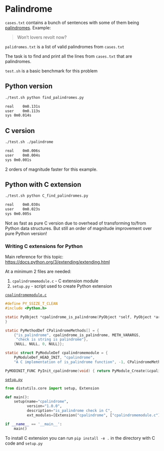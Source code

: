 # Palindrome

`cases.txt` contains a bunch of sentences with some of them being [palindromes](https://en.wikipedia.org/wiki/Palindrome). Example: 
> Won’t lovers revolt now?

`palidromes.txt` is a list of valid palindromes from `cases.txt`

The task is to find and print all the lines from `cases.txt` that are palindromes.

`test.sh` is a basic benchmark for this problem

## Python version

```bash
./test.sh python find_palindromes.py

real	0m0.131s
user	0m0.113s
sys	0m0.014s
```

## C version

```bash
./test.sh ./palindrome                                                                

real	0m0.006s
user	0m0.004s
sys	0m0.001s
```

2 orders of magnitude faster for this example.

## Python with C extension

```bash
./test.sh python C_find_palindromes.py                                         

real	0m0.030s
user	0m0.023s
sys	0m0.005s
```

Not as fast as pure C version due to overhead of transforming to/from Python data structures. But still an order of magnitude improvement over pure Python version!

### Writing C extensions for Python

Main reference for this topic: https://docs.python.org/3/extending/extending.html

At a minimum 2 files are needed:
1. `cpalindromemodule.c` - C extension module
2. `setup.py` - script used to create Python extension

[`cpalindromemodule.c`](https://github.com/msztylko/python-extensions/blob/master/palindrome/cpalindromemodule.c)
```C
#define PY_SSIZE_T_CLEAN
#include <Python.h>

static PyObject *cpalindrome_is_palindrome(PyObject *self, PyObject *args) {
}

static PyMethodDef CPalindromeMethods[] = {
    {"is_palindrome", cpalindrome_is_palindrome, METH_VARARGS, 
     "check is string is palindrome"},
    {NULL, NULL, 0, NULL}};

static struct PyModuleDef cpalindromemodule = {
    PyModuleDef_HEAD_INIT, "cpalindrome",
    "A C implementation of is_palindrome function", -1, CPalindromeMethods};

PyMODINIT_FUNC PyInit_cpalindrome(void) { return PyModule_Create(&cpalindromemodule); }
```

[`setup.py`](https://github.com/msztylko/python-extensions/blob/master/palindrome/setup.py)
```python
from distutils.core import setup, Extension

def main():
    setup(name="cpalindrome",
          version="1.0.0",
          description="is_palindrome check in C",
          ext_modules=[Extension("cpalindrome", ["cpalindromemodule.c"])])

if __name__ == '__main__':
    main()
```
To install C extension you can run `pip install -e .` in the directory with C code and `setup.py`
